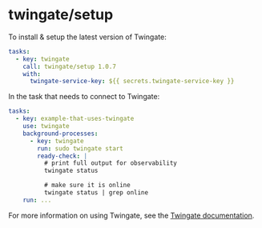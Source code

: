 # twingate/setup

To install & setup the latest version of Twingate:

 ```yaml
 tasks:
   - key: twingate
     call: twingate/setup 1.0.7
     with:
       twingate-service-key: ${{ secrets.twingate-service-key }}
 ```


In the task that needs to connect to Twingate:

```yaml
tasks:
  - key: example-that-uses-twingate
    use: twingate
    background-processes:
      - key: twingate
        run: sudo twingate start
        ready-check: |
          # print full output for observability
          twingate status

          # make sure it is online
          twingate status | grep online
    run: ...
```

For more information on using Twingate, see the [Twingate documentation](https://www.twingate.com/docs/linux).
